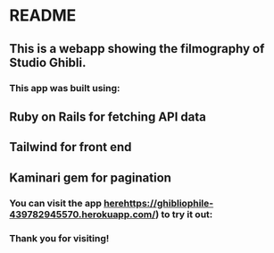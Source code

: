 # README

## This is a webapp showing the filmography of Studio Ghibli.

### This app was built using:

## Ruby on Rails for fetching API data

## Tailwind for front end

## Kaminari gem for pagination

### You can visit the app [here](https://ghibliophile-439782945570.herokuapp.com/)https://ghibliophile-439782945570.herokuapp.com/) to try it out:

### Thank you for visiting!
